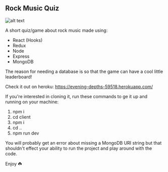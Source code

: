 ## Rock Music Quiz

![alt text](<img src='./scRockquizPort.png'/>)

A short quiz/game about rock music made using:

- React (Hooks)
- Redux
- Node
- Express
- MongoDB

The reason for needing a database is so that the game can have a cool little leaderboard!

Check it out on heroku: https://evening-depths-59518.herokuapp.com/

If you're interested in cloning it, run these commands to ge it up and running on your machine:

1. npm i
2. cd client
3. npm i
4. cd ..
5. npm run dev

You will probably get an error about missing a MongoDB URI string but that shouldn't effect your ability to run the project and play around with the code.

Enjoy ☘️
